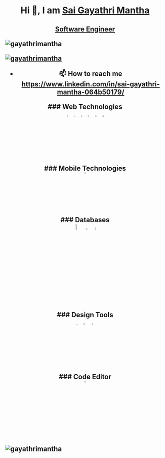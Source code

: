 <h1 align="center">Hi 👋, I am <a href="https://gayathrimantha.com/">Sai Gayathri Mantha</a></h1>
 
<h2 align="center"><a href="https://github.com/gayathrimantha">Software Engineer</a>

<p align="left"> <img src="https://komarev.com/ghpvc/?username=adityadanturthi&label=Profile%20views&color=0e75b6&style=flat" alt="gayathrimantha" /> </p>

<p align="left"> <a href="https://github.com/ryo-ma/github-profile-trophy"><img src="https://github-profile-trophy.vercel.app/?username=gayathrimantha" alt="gayathrimantha" /></a> </p>


- 📫 How to reach me **https://www.linkedin.com/in/sai-gayathri-mantha-064b50179/**

<!-- <h3 align="left">Connect with me:</h3>
<p align="left">
<a href="https://www.linkedin.com/in/sai-gayathri-mantha-064b50179/" target="blank"><img align="center" src="https://raw.githubusercontent.com/rahuldkjain/github-profile-readme-generator/master/src/images/icons/Social/linked-in-alt.svg" alt="https://www.linkedin.com/in/sai-gayathri-mantha-064b50179/" height="30" width="40" /></a>
</p> --!>

### Web Technologies

<div>
  <img src ="https://upload.wikimedia.org/wikipedia/commons/thumb/6/61/HTML5_logo_and_wordmark.svg/2048px-HTML5_logo_and_wordmark.svg.png" alt="HTML5 logo" width="4%" title='HTML5'/>
  <img src ="https://upload.wikimedia.org/wikipedia/commons/thumb/d/d5/CSS3_logo_and_wordmark.svg/1452px-CSS3_logo_and_wordmark.svg.png" alt="CSS3 logo" width="3%" title='CSS3'/>
  <img src ="https://upload.wikimedia.org/wikipedia/commons/thumb/9/99/Unofficial_JavaScript_logo_2.svg/512px-Unofficial_JavaScript_logo_2.svg.png" alt="JavaScript logo" width="3.5%" title='JavaScript'/>
    <img src ="https://upload.wikimedia.org/wikipedia/commons/thumb/a/a7/React-icon.svg/2300px-React-icon.svg.png" alt="ReactJS logo" width="3.5%" title='ReactJS'/>
    <img src ="https://cdn.worldvectorlogo.com/logos/redux.svg" alt="Redux" width="3.5%" title='Redux'/>
   <img src ="https://upload.wikimedia.org/wikipedia/commons/thumb/d/d5/Tailwind_CSS_Logo.svg/2048px-Tailwind_CSS_Logo.svg.png" alt="Tailwind logo" width="3.5%" title='Tailwind CSS'/>
<div> 
<div> 

  
 ### Mobile Technologies

<div>
  <img src ="https://upload.wikimedia.org/wikipedia/commons/thumb/a/a7/React-icon.svg/2300px-React-icon.svg.png" alt="ReactJS logo" width="3.5%" title='React Native'/>
</div>
 
 
  ### Databases

<div>
  <img src ="https://cdn.freebiesupply.com/logos/large/2x/mysql-logo-svg-vector.svg" alt="mysql logo" width="7%" title='MYSQL'/>
  <img src ="https://upload.wikimedia.org/wikipedia/commons/thumb/2/29/Postgresql_elephant.svg/640px-Postgresql_elephant.svg.png" alt="PostgreSQL logo" width="4%" title='PostgreSQL'/>
 <img src ="https://www.sqlservertutorial.net/wp-content/uploads/sql-server-tutorial.svg" alt="MicrosoftSQL Server logo" width="5%" title='MicrosoftSQL Server'/>
</div>

 
### Design Tools

<div>
  <img src ="https://upload.wikimedia.org/wikipedia/commons/thumb/3/33/Figma-logo.svg/1667px-Figma-logo.svg.png" width="3%" title='Figma'/>
  <img src ="https://freelogopng.com/images/all_img/1656733637logo-canva-png.png" width="4%" title='Canva'/>
  <img src ="https://cdn.sketch.com/logo/horizontal_onetrust_trans.png" width="4%" title='Sketch'/>
 </div>
 
 ### Code Editor

<div>
  <img src ="https://cdn.worldvectorlogo.com/logos/visual-studio-code-1.svg" width="4%" title='Visual Studio Code'/>
</div>
</div>
<br/>
 <p><img align="left" src="https://github-readme-stats.vercel.app/api/top-langs?username=gayathrimantha" alt="gayathrimantha" /></p>
<br><br><br><br><br><br><br><br><br><br><br><be>
<!--<p><img align="center" src="https://github-readme-stats.vercel.app/api?username=gayathrimantha&show_icons=true&locale=en" alt="gayathrimantha" /></p>
<p><img align="center" src="https://github-readme-streak-stats.herokuapp.com/?user=gayathrimantha&" alt="gayathrimantha" /></p> --!>
